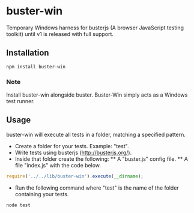 buster-win
==========

Temporary Windows harness for busterjs (A browser JavaScript testing toolkit) until v1 is released with full support.

## Installation
    npm install buster-win

### Note
Install buster-win alongside buster. Buster-Win simply acts as a Windows test runner.

## Usage

buster-win will execute all tests in a folder, matching a specified pattern.

* Create a folder for your tests.  Example: "test".
* Write tests using busterjs (http://busterjs.org/).
* Inside that folder create the following:
** A "buster.js" config file.
** A file "index.js" with the code below.

```javascript
require('../../lib/buster-win').execute(__dirname);
```

* Run the following command where "test" is the name of the folder containing your tests.

```
node test
```